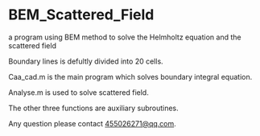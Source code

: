# BEM_Scattered_Field
a program using BEM method to solve the Helmholtz equation and the scattered field

Boundary lines is defultly divided into 20 cells.

Caa_cad.m is the main program which solves boundary integral equation.

Analyse.m is used to solve scattered field.

The other three functions are auxiliary subroutines.

Any question please contact 455026271@qq.com.
